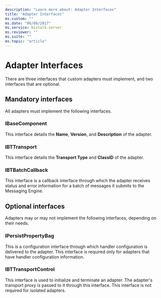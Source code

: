 ```yaml
---
description: "Learn more about: Adapter Interfaces"
title: "Adapter Interfaces"
ms.custom: ""
ms.date: "06/08/2017"
ms.service: biztalk-server
ms.reviewer: ""
ms.suite: ""
ms.topic: "article"
---
```

# Adapter Interfaces
There are three interfaces that custom adapters must implement, and two interfaces that are optional.  
  
## Mandatory interfaces  
 All adapters must implement the following interfaces.  
  
### IBaseComponent  
 This interface details the **Name**, **Version**, and **Description** of the adapter.  
  
### IBTTransport  
 This interface details the **Transport Type** and **ClassID** of the adapter.  
  
### IBTBatchCallback  
 This interface is a callback interface through which the adapter receives status and error information for a batch of messages it submits to the Messaging Engine.  
  
## Optional interfaces  
 Adapters may or may not implement the following interfaces, depending on their needs.  
  
### IPersistPropertyBag  
 This is a configuration interface through which handler configuration is delivered to the adapter. This interface is required only for adapters that have handler configuration information.  
  
### IBTTransportControl  
 This interface is used to initialize and terminate an adapter. The adapter's transport proxy is passed to it through this interface. This interface is not required for isolated adapters.
